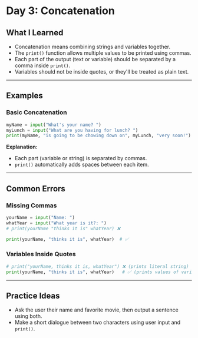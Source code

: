 # Day 3: Concatenation

## What I Learned
- Concatenation means combining strings and variables together.
- The `print()` function allows multiple values to be printed using commas.
- Each part of the output (text or variable) should be separated by a comma inside `print()`.
- Variables should not be inside quotes, or they'll be treated as plain text.

---

## Examples

### Basic Concatenation
```python
myName = input("What's your name? ")
myLunch = input("What are you having for lunch? ")
print(myName, "is going to be chowing down on", myLunch, "very soon!")
```

**Explanation:**
- Each part (variable or string) is separated by commas.
- `print()` automatically adds spaces between each item.

---

## Common Errors

### Missing Commas
```python
yourName = input("Name: ")
whatYear = input("What year is it?: ")
# print(yourName "thinks it is" whatYear) ❌

print(yourName, "thinks it is", whatYear)  # ✅
```

### Variables Inside Quotes
```python
# print("yourName, thinks it is, whatYear") ❌ (prints literal string)
print(yourName, "thinks it is", whatYear)   # ✅ (prints values of variables)
```

---

## Practice Ideas
- Ask the user their name and favorite movie, then output a sentence using both.
- Make a short dialogue between two characters using user input and `print()`.
